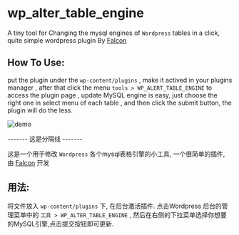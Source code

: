 # wp_alter_table_engine

A tiny tool for Changing the mysql engines of `Wordpress` tables in a click, quite simple wordpress plugin By  [Falcon](http://www.cellmean.com)

## How To Use:
put the plugin under the  `wp-content/plugins` , make it actived in your plugins manager , after that click the menu `tools > WP_ALERT_TABLE_ENGINE` to access the plugin page , update MySQL engine is easy, just choose the right one in select menu of each table , and then click the submit button, the plugin will do the less.  

![demo](http://ww2.sinaimg.cn/large/6f75821dgw1ezfeqrslo2j20qw0kkq5x.jpg)
        
        

------- 这是分隔线 -------  


这是一个用于修改 `Wordpress` 各个mysql表格引擎的小工具, 一个很简单的插件, 由 [Falcon](http://www.cellmean.com) 开发 
   
## 用法:
将文件放入 `wp-content/plugins` 下, 在后台激活插件. 点击Wordpress 后台的管理菜单中的 `工具 > WP_ALTER_TABLE_ENGINE` , 然后在右侧的下拉菜单选择你想要的MySQL引擎,点击提交按钮即可更新.


